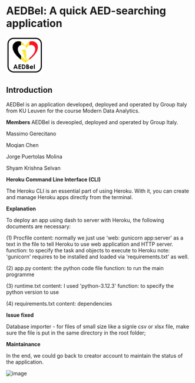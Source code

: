 # AEDBel: A quick AED-searching application

<img src="AED_Bel.png" alt="APP icon" width="100" height="100">

## Introduction

AEDBel is an application developed, deployed and operated by Group Italy from KU Leuven for the course Modern Data Analytics.

**Members**
AEDBel is deveopled, deployed and operated by Group Italy.

Massimo Gerecitano

Moqian Chen

Jorge Puertolas Molina

Shyam Krishna Selvan


**Heroku Command Line Interface (CLI)**

The Heroku CLI is an essential part of using Heroku. With it, you can create and manage Heroku apps directly from the terminal.

**Explanation**

To deploy an app using dash to server with Heroku, the following documents are necessary:

(1) Procfile
content: normally we just use 'web: gunicorn app:server' as a text in the file to tell Heroku to use web application and HTTP server. 
function: to specify the task and objects to execute to Heroku
note: 'gunicorn' requires to be installed and loaded via 'requirements.txt' as well.

(2) app.py
content: the python code file
function: to run the main programme

(3) runtime.txt
content: I used 'python-3.12.3'
function: to specify the python version to use

(4) requirements.txt
content: dependencies

**Issue fixed**

Database importer - for files of small size like a signle csv or xlsx file, make sure the file is put in the same directory in the root folder;

**Maintainance**

In the end, we could go back to creator account to maintain the status of the application.

![image](https://github.com/Moqian1122/aedbel/assets/162614386/66fac628-8fdd-48b6-9305-82f374e2c0d7)
